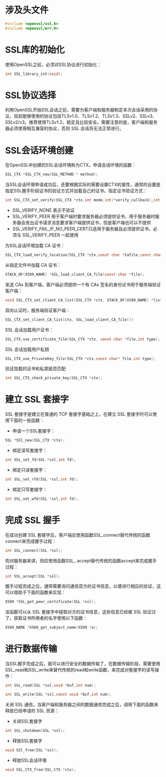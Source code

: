 # 涉及头文件

```c
#include <openssl/ssl.h>
#include <openssl/err.h>
```

# SSL库的初始化

使用OpenSSL之前，必须对SSL协议进行初始化：

```c
int SSL_library_int(void);
```

# SSL协议选择

利用OpenSSL开始SSL会话之前，需要为客户端和服务器制定本次会话采用的协议，目前能够使用的协议包括TLSv1.0、TLSv1.2、TLSv1.3、SSLv2、SSLv3、SSLv2/v3。推荐使用TLSv1.2，稳定且比较安全。需要注意的是，客户端和服务器必须使用相互兼容的协议，否则 SSL 会话将无法正常进行。

# SSL会话环境创建

在OpenSSL中创建的SSL会话环境称为CTX，申请会话环境的函数：

```c
SSL_CTX *SSL_CTX_new(SSL_METHOD * method);
```

当SSL会话环境申请成功后，还要根据实际的需要设置CTX的属性，通常的设置是指定SSL握手阶段证书的验证方式并加载自己的证书。指定证书验证方式：

```c
int SSL_CTX_set_verify(SSL_CTX *ctx,int mode,int(*verify_callback),int(X509_STORE_CTX *));
```

- SSL_VERIFY_NONE 表示不验证
- SSL_VERIFY_PEER 用于客户端时要求服务器必须提供证书，用于服务器时服务器会发出证书请求消息要求客户端提供证书，但是客户端也可以不提供
- SSL_VERIFY_FAIL_IF_NO_PEER_CERT只适用于服务器且必须提供证书，必须与 SSL_VERIFY_PEER 一起使用

为SSL会话环境加载 CA 证书：

```c
SSL_CTX_load_verify_location(SSL_CTX *ctx,const char *Cafile,const char *Capath);
```

从指定文件中加载 CA 证书：

```c
STACK_OF(X509_NAME) *SSL_load_client_CA_file(const char *file);
```

发送 CAs 到客户端，客户端必须提供一个有 CAs 签名的身份证书用于服务端验证客户端：

```c
void SSL_CTX_set_client_CA_list(SSL_CTX *ctx, STACK_OF(X509_NAME) *list);
```

双向认证时，服务端验证客户端：

```c
SSL_CTX_set_client_CA_list(ctx, SSL_load_client_CA_file())
```

SSL 会话加载用户证书：

```c
SSL_CTX_use_certificate_file(SSL_CTX *ctx, const char *file,int type);
```

SSL 会话加载用户私钥

```c
SSL_CTX_use_PrivateKey_file(SSL_CTX *ctx,const char* file,int type);
```

验证加载的证书和私钥是否匹配

```c
int SSL_CTX_check_private_key(SSL_CTX *ctx);
```

# 建立 SSL 套接字

SSL 套接字是建立在普通的 TCP 套接字基础之上，在建立 SSL 套接字时可以使用下面的一些函数：

- 申请一个SSL套接字：

```c
SSL *SSl_new(SSL_CTX *ctx);
```

- 绑定读写套接字：

```c
int SSL_set_fd(SSL *ssl,int fd);
```

- 绑定只读套接字：

```c
int SSL_set_rfd(SSL *ssl,int fd);
```

- 绑定只写套接字：

```c
int SSL_set_wfd(SSL *ssl,int fd);
```

# 完成 SSL 握手

在成功创建 SSL 套接字后，客户端应使用函数SSL_connect替代传统的函数connect来完成握手过程：

```c
int SSL_connect(SSL *ssl);
```

而对服务器来讲，则应使用函数SSL_ accept替代传统的函数accept来完成握手过程：

```c
int SSL_accept(SSL *ssl);
```

握手过程完成之后，通常需要询问通信双方的证书信息，以便进行相应的验证，这可以借助于下面的函数来实现：

```c
X509 *SSL_get_peer_certificate(SSL *ssl);
```

该函数可以从 SSL 套接字中提取对方的证书信息，这些信息已经被 SSL 验证过了。获取证书所用者的名字使用以下函数：

```c
X509_NAME *X509_get_subject_name(X509 *a);
```

# 进行数据传输

当SSL握手完成之后，就可以进行安全的数据传输了，在数据传输阶段，需要使用SSL_read和SSL_write来替代传统的read和write函数，来完成对套接字的读写操作：

```c
int SSL_read(SSL *ssl,void *buf,int num);

int SSL_write(SSL *ssl,const void *buf,int num);
```

关闭 SSL 通信，当客户端和服务器之间的数据通信完成之后，调用下面的函数来释放已经申请的 SSL 资源：

- 关闭SSL套接字

```c
int SSL_shutdown(SSL *ssl);
```

- 释放SSL套接字

```c
void SSl_free(SSL *ssl);
```

- 释放SSL会话环境

```c
void SSL_CTX_free(SSL_CTX *ctx);
```
